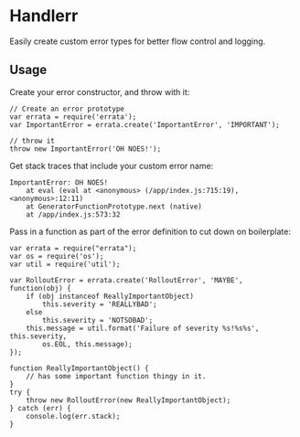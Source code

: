 # Handlerr

Easily create custom error types for better flow control and logging.

## Usage

Create your error constructor, and throw with it:
```
// Create an error prototype
var errata = require('errata');
var ImportantError = errata.create('ImportantError', 'IMPORTANT');

// throw it
throw new ImportantError('OH NOES!');
```

Get stack traces that include your custom error name:
```
ImportantError: OH NOES!
    at eval (eval at <anonymous> (/app/index.js:715:19), <anonymous>:12:11)
    at GeneratorFunctionPrototype.next (native)
    at /app/index.js:573:32
```
Pass in a function as part of the error definition to cut down on boilerplate:
```
var errata = require("errata");
var os = require('os');
var util = require('util');

var RolloutError = errata.create('RolloutError', 'MAYBE', function(obj) {
    if (obj instanceof ReallyImportantObject)
        this.severity = 'REALLYBAD';
    else
        this.severity = 'NOTSOBAD';
    this.message = util.format('Failure of severity %s!%s%s', this.severity,
        os.EOL, this.message);
});

function ReallyImportantObject() {
    // has some important function thingy in it.
}
try {
    throw new RolloutError(new ReallyImportantObject);
} catch (err) {
    console.log(err.stack);
}
```
